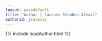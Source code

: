 ```yaml
---
layout: pagedefault
title: "Author | Jacques Stephen Alexis"
authorid: jsalexis
---
```

{% include loadAuthor.html %}